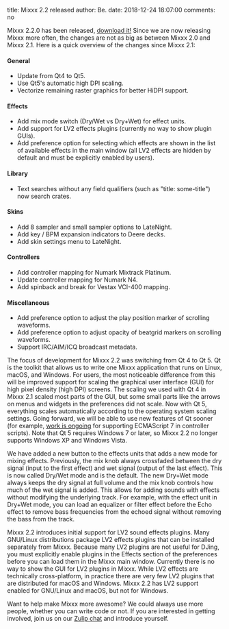 title: Mixxx 2.2 released
author: Be.
date: 2018-12-24 18:07:00
comments: no

Mixxx 2.2.0 has been released, [download it!](https://mixxx.org/download/) Since we are now releasing Mixxx more often, the changes are not as big as between Mixxx 2.0 and Mixxx 2.1. Here is a quick overview of the changes since Mixxx 2.1:

#### General

- Update from Qt4 to Qt5.
- Use Qt5's automatic high DPI scaling.
- Vectorize remaining raster graphics for better HiDPI support.

#### Effects

- Add mix mode switch (Dry/Wet vs Dry+Wet) for effect units.
- Add support for LV2 effects plugins (currently no way to show plugin GUIs).
- Add preference option for selecting which effects are shown in the list of available effects in the main window (all LV2 effects are hidden by default and must be explicitly enabled by users).

#### Library

- Text searches without any field qualifiers (such as "title: some-title") now search crates.

#### Skins

- Add 8 sampler and small sampler options to LateNight.
- Add key / BPM expansion indicators to Deere decks.
- Add skin settings menu to LateNight.

#### Controllers

- Add controller mapping for Numark Mixtrack Platinum.
- Update controller mapping for Numark N4.
- Add spinback and break for Vestax VCI-400 mapping.

#### Miscellaneous

- Add preference option to adjust the play position marker of scrolling waveforms.
- Add preference option to adjust opacity of beatgrid markers on scrolling waveforms.
- Support IRC/AIM/ICQ broadcast metadata.

The focus of development for Mixxx 2.2 was switching from Qt 4 to Qt 5. Qt is the toolkit that allows us to write one Mixxx application that runs on Linux, macOS, and Windows. For users, the most noticeable difference from this will be improved support for scaling the graphical user interface (GUI) for high pixel density (high DPI) screens. The scaling we used with Qt 4 in Mixxx 2.1 scaled most parts of the GUI, but some small parts like the arrows on menus and widgets in the preferences did not scale. Now with Qt 5, everything scales automatically according to the operating system scaling settings. Going forward, we will be able to use new features of Qt sooner (for example, [work is ongoing](https://github.com/mixxxdj/mixxx/pull/1795) for supporting ECMAScript 7 in controller scripts). Note that Qt 5 requires Windows 7 or later, so Mixxx 2.2 no longer supports Windows XP and Windows Vista.

We have added a new button to the effects units that adds a new mode for mixing effects. Previously, the mix knob always crossfaded between the dry signal (input to the first effect) and wet signal (output of the last effect). This is now called Dry/Wet mode and is the default. The new Dry+Wet mode always keeps the dry signal at full volume and the mix knob controls how much of the wet signal is added. This allows for adding sounds with effects without modifying the underlying track. For example, with the effect unit in Dry+Wet mode, you can load an equalizer or filter effect before the Echo effect to remove bass frequencies from the echoed signal without removing the bass from the track.

Mixxx 2.2 introduces initial support for LV2 sound effects plugins. Many GNU/Linux distributions package LV2 effects plugins that can be installed separately from Mixxx. Because many LV2 plugins are not useful for DJing, you must explicitly enable plugins in the Effects section of the preferences before you can load them in the Mixxx main window. Currently there is no way to show the GUI for LV2 plugins in Mixxx. While LV2 effects are technically cross-platform, in practice there are very few LV2 plugins that are distributed for macOS and Windows. Mixxx 2.2 has LV2 support enabled for GNU/Linux and macOS, but not for Windows.

Want to help make Mixxx more awesome? We could always use more people, whether you can write code or not. If you are interested in getting involved, join us on our [Zulip chat](https://mixxx.zulipchat.com/) and introduce yourself.
